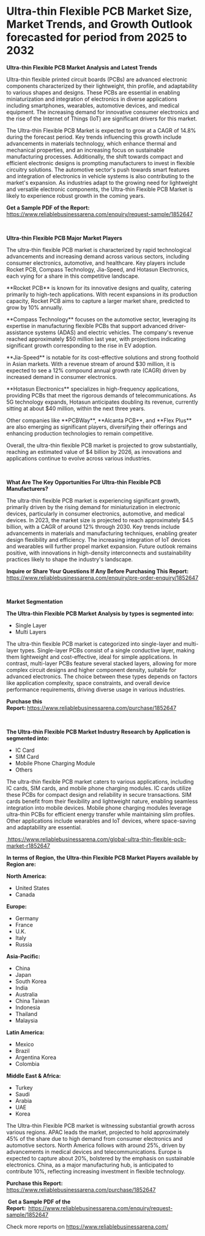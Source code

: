 <p><h1>Ultra-thin Flexible PCB Market Size, Market Trends, and Growth Outlook forecasted for period from 2025 to 2032</h1></p><p><strong>Ultra-thin Flexible PCB Market Analysis and Latest Trends</strong></p>
<p><p>Ultra-thin flexible printed circuit boards (PCBs) are advanced electronic components characterized by their lightweight, thin profile, and adaptability to various shapes and designs. These PCBs are essential in enabling miniaturization and integration of electronics in diverse applications including smartphones, wearables, automotive devices, and medical equipment. The increasing demand for innovative consumer electronics and the rise of the Internet of Things (IoT) are significant drivers for this market.</p><p>The Ultra-thin Flexible PCB Market is expected to grow at a CAGR of 14.8% during the forecast period. Key trends influencing this growth include advancements in materials technology, which enhance thermal and mechanical properties, and an increasing focus on sustainable manufacturing processes. Additionally, the shift towards compact and efficient electronic designs is prompting manufacturers to invest in flexible circuitry solutions. The automotive sector's push towards smart features and integration of electronics in vehicle systems is also contributing to the market's expansion. As industries adapt to the growing need for lightweight and versatile electronic components, the Ultra-thin Flexible PCB Market is likely to experience robust growth in the coming years.</p></p>
<p><strong>Get a Sample PDF of the Report:&nbsp;</strong> <a href="https://www.reliablebusinessarena.com/enquiry/request-sample/1852647?utm_campaign=1892&utm_medium=2&utm_source=Github&utm_content=ia&utm_term=13022025&utm_id=ultra-thin-flexible-pcb">https://www.reliablebusinessarena.com/enquiry/request-sample/1852647</a></p>
<p>&nbsp;</p>
<p><strong>Ultra-thin Flexible PCB Major Market Players</strong></p>
<p><p>The ultra-thin flexible PCB market is characterized by rapid technological advancements and increasing demand across various sectors, including consumer electronics, automotive, and healthcare. Key players include Rocket PCB, Compass Technology, Jia-Speed, and Hotasun Electronics, each vying for a share in this competitive landscape.</p><p>**Rocket PCB** is known for its innovative designs and quality, catering primarily to high-tech applications. With recent expansions in its production capacity, Rocket PCB aims to capture a larger market share, predicted to grow by 10% annually.</p><p>**Compass Technology** focuses on the automotive sector, leveraging its expertise in manufacturing flexible PCBs that support advanced driver-assistance systems (ADAS) and electric vehicles. The company's revenue reached approximately $50 million last year, with projections indicating significant growth corresponding to the rise in EV adoption.</p><p>**Jia-Speed** is notable for its cost-effective solutions and strong foothold in Asian markets. With a revenue stream of around $30 million, it is expected to see a 12% compound annual growth rate (CAGR) driven by increased demand in consumer electronics.</p><p>**Hotasun Electronics** specializes in high-frequency applications, providing PCBs that meet the rigorous demands of telecommunications. As 5G technology expands, Hotasun anticipates doubling its revenue, currently sitting at about $40 million, within the next three years.</p><p>Other companies like **PCBWay**, **Alcanta PCB**, and **Flex Plus** are also emerging as significant players, diversifying their offerings and enhancing production technologies to remain competitive.</p><p>Overall, the ultra-thin flexible PCB market is projected to grow substantially, reaching an estimated value of $4 billion by 2026, as innovations and applications continue to evolve across various industries.</p></p>
<p>&nbsp;</p>
<p><strong>What Are The Key Opportunities For Ultra-thin Flexible PCB Manufacturers?</strong></p>
<p><p>The ultra-thin flexible PCB market is experiencing significant growth, primarily driven by the rising demand for miniaturization in electronic devices, particularly in consumer electronics, automotive, and medical devices. In 2023, the market size is projected to reach approximately $4.5 billion, with a CAGR of around 12% through 2030. Key trends include advancements in materials and manufacturing techniques, enabling greater design flexibility and efficiency. The increasing integration of IoT devices and wearables will further propel market expansion. Future outlook remains positive, with innovations in high-density interconnects and sustainability practices likely to shape the industry's landscape.</p></p>
<p><strong>Inquire or Share Your Questions If Any Before Purchasing This Report:</strong> <a href="https://www.reliablebusinessarena.com/enquiry/pre-order-enquiry/1852647?utm_campaign=1892&utm_medium=2&utm_source=Github&utm_content=ia&utm_term=13022025&utm_id=ultra-thin-flexible-pcb">https://www.reliablebusinessarena.com/enquiry/pre-order-enquiry/1852647</a></p>
<p>&nbsp;</p>
<p><strong>Market Segmentation</strong></p>
<p><strong>The Ultra-thin Flexible PCB Market Analysis by types is segmented into:</strong></p>
<p><ul><li>Single Layer</li><li>Multi Layers</li></ul></p>
<p><p>The ultra-thin flexible PCB market is categorized into single-layer and multi-layer types. Single-layer PCBs consist of a single conductive layer, making them lightweight and cost-effective, ideal for simple applications. In contrast, multi-layer PCBs feature several stacked layers, allowing for more complex circuit designs and higher component density, suitable for advanced electronics. The choice between these types depends on factors like application complexity, space constraints, and overall device performance requirements, driving diverse usage in various industries.</p></p>
<p><strong>Purchase this Report:&nbsp;</strong><a href="https://www.reliablebusinessarena.com/purchase/1852647?utm_campaign=1892&utm_medium=2&utm_source=Github&utm_content=ia&utm_term=13022025&utm_id=ultra-thin-flexible-pcb">https://www.reliablebusinessarena.com/purchase/1852647</a></p>
<p>&nbsp;</p>
<p><strong>The Ultra-thin Flexible PCB Market Industry Research by Application is segmented into:</strong></p>
<p><ul><li>IC Card</li><li>SIM Card</li><li>Mobile Phone Charging Module</li><li>Others</li></ul></p>
<p><p>The ultra-thin flexible PCB market caters to various applications, including IC cards, SIM cards, and mobile phone charging modules. IC cards utilize these PCBs for compact design and reliability in secure transactions. SIM cards benefit from their flexibility and lightweight nature, enabling seamless integration into mobile devices. Mobile phone charging modules leverage ultra-thin PCBs for efficient energy transfer while maintaining slim profiles. Other applications include wearables and IoT devices, where space-saving and adaptability are essential.</p></p>
<p><a href="https://www.reliablebusinessarena.com/global-ultra-thin-flexible-pcb-market-r1852647?utm_campaign=1892&utm_medium=2&utm_source=Github&utm_content=ia&utm_term=13022025&utm_id=ultra-thin-flexible-pcb">&nbsp;https://www.reliablebusinessarena.com/global-ultra-thin-flexible-pcb-market-r1852647</a></p>
<p><strong>In terms of Region, the Ultra-thin Flexible PCB Market Players available by Region are:</strong></p>
<p>
    <p> <strong> North America: </strong>
        <ul>
            <li>United States</li>
            <li>Canada</li>
        </ul>
        </p> 
    <p> <strong> Europe: </strong>
        <ul>
            <li>Germany</li>
            <li>France</li>
            <li>U.K.</li>
            <li>Italy</li>
            <li>Russia</li>
        </ul>
        </p> 
    <p> <strong> Asia-Pacific: </strong>
        <ul>
            <li>China</li>
            <li>Japan</li>
            <li>South Korea</li>
            <li>India</li>
            <li>Australia</li>
            <li>China Taiwan</li>
            <li>Indonesia</li>
            <li>Thailand</li>
            <li>Malaysia</li>
        </ul>
        </p> 
    <p> <strong> Latin America: </strong>
        <ul>
            <li>Mexico</li>
            <li>Brazil</li>
            <li>Argentina Korea</li>
            <li>Colombia</li>
        </ul>
        </p> 
    <p> <strong> Middle East & Africa: </strong>
        <ul>
            <li>Turkey</li>
            <li>Saudi</li>
            <li>Arabia</li>
            <li>UAE</li>
            <li>Korea</li>
        </ul>
    </p>
    </p>
<p><p>The Ultra-thin Flexible PCB market is witnessing substantial growth across various regions. APAC leads the market, projected to hold approximately 45% of the share due to high demand from consumer electronics and automotive sectors. North America follows with around 25%, driven by advancements in medical devices and telecommunications. Europe is expected to capture about 20%, bolstered by the emphasis on sustainable electronics. China, as a major manufacturing hub, is anticipated to contribute 10%, reflecting increasing investment in flexible technology.</p></p>
<p><strong>Purchase this Report: </strong><a href="https://www.reliablebusinessarena.com/purchase/1852647?utm_campaign=1892&utm_medium=2&utm_source=Github&utm_content=ia&utm_term=13022025&utm_id=ultra-thin-flexible-pcb">https://www.reliablebusinessarena.com/purchase/1852647</a></p>
<p>&nbsp;<strong>Get a Sample PDF of the Report:&nbsp;&nbsp;</strong><a href="https://www.reliablebusinessarena.com/enquiry/request-sample/1852647?utm_campaign=1892&utm_medium=2&utm_source=Github&utm_content=ia&utm_term=13022025&utm_id=ultra-thin-flexible-pcb">https://www.reliablebusinessarena.com/enquiry/request-sample/1852647</a></p>
<p><strong></strong></p>
<p>Check more reports on <a href="https://www.reliablebusinessarena.com/?utm_campaign=1892&utm_medium=2&utm_source=Github&utm_content=ia&utm_term=13022025&utm_id=ultra-thin-flexible-pcb">https://www.reliablebusinessarena.com/</a></p>